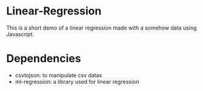 # Linear-Regression
This is a short demo of a linear regression made with a somehow data using Javascript.

# Dependencies
- csvtojson: to manipulate csv datas
- ml-regression: a library used for linear regression 
